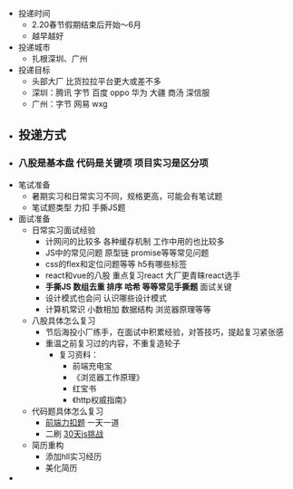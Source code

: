 - 投递时间
	- 2.20春节假期结束后开始～6月
	- 越早越好
- 投递城市
	- 扎根深圳、广州
- 投递目标
	- 头部大厂 比货拉拉平台更大或差不多
	- 深圳：腾讯 字节 百度 oppo 华为 大疆 商汤 深信服
	- 广州：字节 网易 wxg
- 投递方式
	-
- ### 八股是基本盘 代码是关键项 项目实习是区分项
- 笔试准备
	- 暑期实习和日常实习不同，规格更高，可能会有笔试题
	- 笔试题类型 力扣 手撕JS题
- 面试准备
	- 日常实习面试经验
		- 计网问的比较多 各种缓存机制 工作中用的也比较多
		- JS中的常见问题 原型链 promise等等常见问题
		- css的flex和定位问题等等 h5有哪些标签
		- react和vue的八股 重点复习react 大厂更青睐react选手
		- **手撕JS 数组去重 排序 哈希 等等常见手撕题** 面试关键
		- 设计模式也会问 认识哪些设计模式
		- 计算机常识 小数相加 数据结构 浏览器原理等等
	- 八股具体怎么复习
		- 节后海投小厂练手，在面试中积累经验，对答技巧，提起复习紧张感
		- 重温之前复习过的内容，不重复造轮子
			- 复习资料：
				- 前端充电宝
				- 《浏览器工作原理》
				- 红宝书
				- 《http权威指南》
	- 代码题具体怎么复习
		- [前端力扣题](https://github.com/hovinghuang/fe-agorithm-interview) 一天一道
		- 二刷 [30天js挑战](https://leetcode.cn/studyplan/30-days-of-javascript/)
	- 简历重构
		- 添加hll实习经历
		- 美化简历
-